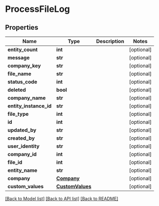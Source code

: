 # ProcessFileLog

## Properties
Name | Type | Description | Notes
------------ | ------------- | ------------- | -------------
**entity_count** | **int** |  | [optional] 
**message** | **str** |  | [optional] 
**company_key** | **str** |  | [optional] 
**file_name** | **str** |  | [optional] 
**status_code** | **int** |  | [optional] 
**deleted** | **bool** |  | [optional] 
**company_name** | **str** |  | [optional] 
**entity_instance_id** | **str** |  | [optional] 
**file_type** | **int** |  | [optional] 
**id** | **int** |  | [optional] 
**updated_by** | **str** |  | [optional] 
**created_by** | **str** |  | [optional] 
**user_identity** | **str** |  | [optional] 
**company_id** | **int** |  | [optional] 
**file_id** | **int** |  | [optional] 
**entity_name** | **str** |  | [optional] 
**company** | [**Company**](Company.md) |  | [optional] 
**custom_values** | [**CustomValues**](CustomValues.md) |  | [optional] 

[[Back to Model list]](../README.md#documentation-for-models) [[Back to API list]](../README.md#documentation-for-api-endpoints) [[Back to README]](../README.md)

